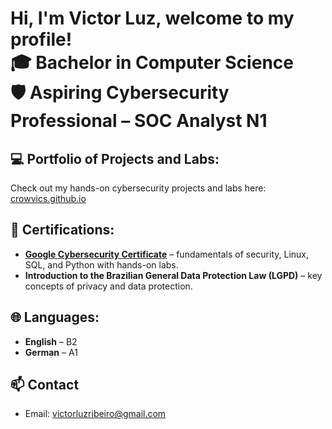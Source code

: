 <h1>Hi, I'm Victor Luz, welcome to my profile! <br/>
🎓 Bachelor in Computer Science <br/>
🛡️ Aspiring Cybersecurity Professional – SOC Analyst N1
</h1>

<h2>💻 Portfolio of Projects and Labs:</h2>
<p>Check out my hands-on cybersecurity projects and labs here: <a href="https://crowvics.github.io/index.html" target="_blank">crowvics.github.io</a></p>

<h2>📜 Certifications: </h2>
<ul>
  <li>
    <b><a href="https://coursera.org/share/624e70f0b93e05bb5577b07fe61f10da" target="_blank">Google Cybersecurity Certificate</a></b> – fundamentals of security, Linux, SQL, and Python with hands-on labs.
  </li>
  <li>
    <b>Introduction to the Brazilian General Data Protection Law (LGPD)</b> – key concepts of privacy and data protection.
  </li>
</ul>

<h2>🌐 Languages: </h2>
<ul>
  <li><b>English</b> – B2</li>
  <li><b>German</b> – A1</li>
</ul>

<h2>📫 Contact</h2>
<ul>
  <li>Email: <a href="mailto:victorluzribeiro@gmail.com">victorluzribeiro@gmail.com</a></li>
</ul>




